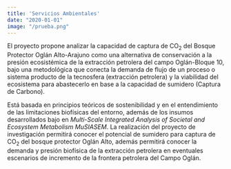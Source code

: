 ```yaml
---
title: 'Servicios Ambientales'
date: "2020-01-01"
image: "/prueba.png"
---
```


El proyecto propone analizar la capacidad de captura de CO<sub>2</sub> del Bosque Protector Oglán Alto-Arajuno como una alternativa de conservación a la presión ecosistémica de la extracción petrolera del campo Oglán-Bloque 10, bajo una metodológica que conecta la demanda de flujo de un proceso o sistema producto de la tecnosfera (extracción petrolera) y la viabilidad del ecosistema para abastecerlo en base a la capacidad de sumidero (Captura de Carbono).

Está basada en principios teóricos de sostenibilidad y en el entendimiento de las limitaciones biofísicas del entorno, además de los insumos desarrollados bajo en *Multi-Scale Integrated Analysis of Societal and Ecosystem Metabolism MuSIASEM*. La realización del proyecto de investigación permitirá conocer el potencial de sumidero para captura de CO<sub>2</sub> del bosque protector Oglán Alto, además permitirá conocer la demanda y presión biofísica de la extracción petrolera en eventuales escenarios de incremento de la frontera petrolera del Campo Oglán.
